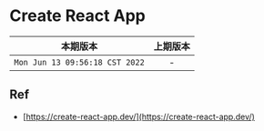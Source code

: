 # Create React App

|本期版本|上期版本
|:---:|:---:
`Mon Jun 13 09:56:18 CST 2022` | -


## Ref

* [https://create-react-app.dev/](https://create-react-app.dev/)